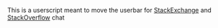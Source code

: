 
This is a userscript meant to move the userbar for [StackExchange](http://chat.StackExchange.com) and [StackOverflow](http://chat.StackOverflow.com) chat
